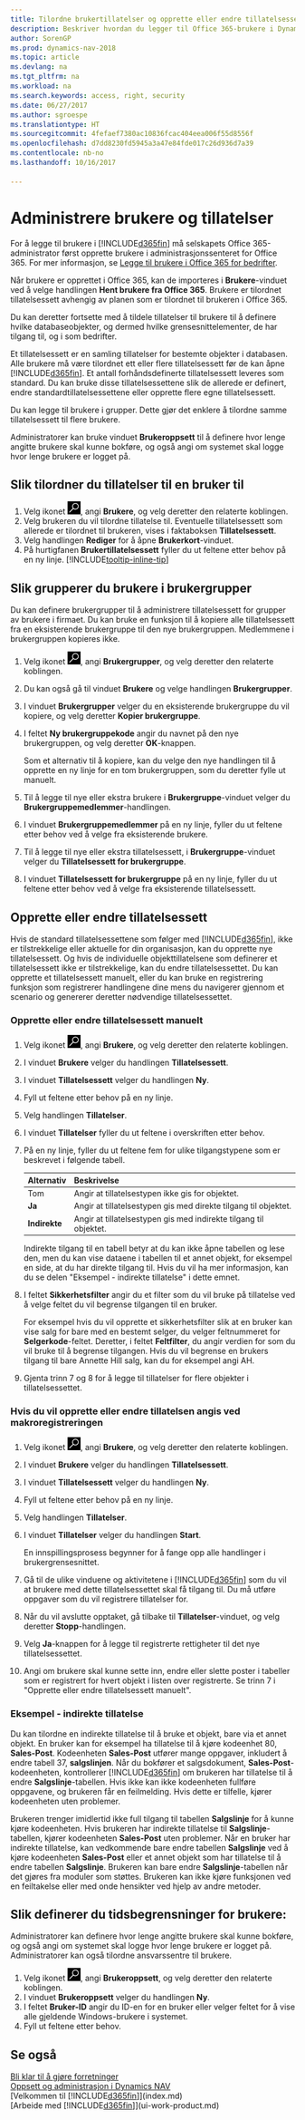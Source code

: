 ```yaml
---
title: Tilordne brukertillatelser og opprette eller endre tillatelsessett
description: Beskriver hvordan du legger til Office 365-brukere i Dynamics NAV og deretter tilordner tillatelser, tilgangsrettigheter og sikkerhetsinnstillinger.
author: SorenGP
ms.prod: dynamics-nav-2018
ms.topic: article
ms.devlang: na
ms.tgt_pltfrm: na
ms.workload: na
ms.search.keywords: access, right, security
ms.date: 06/27/2017
ms.author: sgroespe
ms.translationtype: HT
ms.sourcegitcommit: 4fefaef7380ac10836fcac404eea006f55d8556f
ms.openlocfilehash: d7dd8230fd5945a3a47e84fde017c26d936d7a39
ms.contentlocale: nb-no
ms.lasthandoff: 10/16/2017

---
```

# <a name="how-to-manage-users-and-permissions"></a>Administrere brukere og tillatelser
For å legge til brukere i [!INCLUDE[d365fin](includes/d365fin_md.md)] må selskapets Office 365-administrator først opprette brukere i administrasjonssenteret for Office 365. For mer informasjon, se [Legge til brukere i Office 365 for bedrifter](https://support.office.com/en-us/article/Add-users-to-Office-365-for-business-435ccec3-09dd-4587-9ebd-2f3cad6bc2bc).

Når brukere er opprettet i Office 365, kan de importeres i **Brukere**-vinduet ved å velge handlingen **Hent brukere fra Office 365**. Brukere er tilordnet tillatelsessett avhengig av planen som er tilordnet til brukeren i Office 365.

Du kan deretter fortsette med å tildele tillatelser til brukere til å definere hvilke databaseobjekter, og dermed hvilke grensesnittelementer, de har tilgang til, og i som bedrifter.

Et tillatelsessett er en samling tillatelser for bestemte objekter i databasen. Alle brukere må være tilordnet ett eller flere tillatelsessett før de kan åpne [!INCLUDE[d365fin](includes/d365fin_md.md)]. Et antall forhåndsdefinerte tillatelsessett leveres som standard. Du kan bruke disse tillatelsessettene slik de allerede er definert, endre standardtillatelsessettene eller opprette flere egne tillatelsessett.

Du kan legge til brukere i grupper. Dette gjør det enklere å tilordne samme tillatelsessett til flere brukere.

Administratorer kan bruke vinduet **Brukeroppsett** til å definere hvor lenge angitte brukere skal kunne bokføre, og også angi om systemet skal logge hvor lenge brukere er logget på.

## <a name="to-assign-permissions-to-a-user"></a>Slik tilordner du tillatelser til en bruker til
1. Velg ikonet ![Søk etter side eller rapport](media/ui-search/search_small.png "Søk etter side eller rapport"), angi **Brukere**, og velg deretter den relaterte koblingen.
2. Velg brukeren du vil tilordne tillatelse til.
Eventuelle tillatelsessett som allerede er tilordnet til brukeren, vises i faktaboksen **Tillatelsessett**.
3. Velg handlingen **Rediger** for å åpne **Brukerkort**-vinduet.
4. På hurtigfanen **Brukertillatelsessett** fyller du ut feltene etter behov på en ny linje. [!INCLUDE[tooltip-inline-tip](includes/tooltip-inline-tip_md.md)]

## <a name="to-group-users-in-user-groups"></a>Slik grupperer du brukere i brukergrupper
Du kan definere brukergrupper til å administrere tillatelsessett for grupper av brukere i firmaet. Du kan bruke en funksjon til å kopiere alle tillatelsessett fra en eksisterende brukergruppe til den nye brukergruppen. Medlemmene i brukergruppen kopieres ikke.

1. Velg ikonet ![Søk etter side eller rapport](media/ui-search/search_small.png "Søk etter side eller rapport"), angi **Brukergrupper**, og velg deretter den relaterte koblingen.
2. Du kan også gå til vinduet **Brukere** og velge handlingen **Brukergrupper**.
3. I vinduet **Brukergrupper** velger du en eksisterende brukergruppe du vil kopiere, og velg deretter **Kopier brukergruppe**.
4. I feltet **Ny brukergruppekode** angir du navnet på den nye brukergruppen, og velg deretter **OK**-knappen.

    Som et alternativ til å kopiere, kan du velge den nye handlingen til å opprette en ny linje for en tom brukergruppen, som du deretter fylle ut manuelt.
5. Til å legge til nye eller ekstra brukere i **Brukergruppe**-vinduet velger du **Brukergruppemedlemmer**-handlingen.
6. I vinduet **Brukergruppemedlemmer** på en ny linje, fyller du ut feltene etter behov ved å velge fra eksisterende brukere.
7. Til å legge til nye eller ekstra tillatelsessett, i **Brukergruppe**-vinduet velger du **Tillatelsessett for brukergruppe**.
8. I vinduet **Tillatelsessett for brukergruppe** på en ny linje, fyller du ut feltene etter behov ved å velge fra eksisterende tillatelsessett.

## <a name="to-create-or-modify-permission-sets"></a>Opprette eller endre tillatelsessett
Hvis de standard tillatelsessettene som følger med [!INCLUDE[d365fin](includes/d365fin_md.md)], ikke er tilstrekkelige eller aktuelle for din organisasjon, kan du opprette nye tillatelsessett. Og hvis de individuelle objekttillatelsene som definerer et tillatelsessett ikke er tilstrekkelige, kan du endre tillatelsessettet. Du kan opprette et tillatelsessett manuelt, eller du kan bruke en registrering funksjon som registrerer handlingene dine mens du navigerer gjennom et scenario og genererer deretter nødvendige tillatelsessettet.

### <a name="to-create-or-modify-permission-sets-manually"></a>Opprette eller endre tillatelsessett manuelt
1. Velg ikonet ![Søk etter side eller rapport](media/ui-search/search_small.png "Søk etter side eller rapport"), angi **Brukere**, og velg deretter den relaterte koblingen.
2. I vinduet **Brukere** velger du handlingen **Tillatelsessett**.
3. I vinduet **Tillatelsessett** velger du handlingen **Ny**.
4. Fyll ut feltene etter behov på en ny linje.
5. Velg handlingen **Tillatelser**.
6. I vinduet **Tillatelser** fyller du ut feltene i overskriften etter behov.
7. På en ny linje, fyller du ut feltene fem for ulike tilgangstypene som er beskrevet i følgende tabell.

    |Alternativ|Beskrivelse|
    |------|-----------|
    |Tom|Angir at tillatelsestypen ikke gis for objektet.|
    |**Ja**|Angir at tillatelsestypen gis med direkte tilgang til objektet.|
    |**Indirekte**|Angir at tillatelsestypen gis med indirekte tilgang til objektet.|

    Indirekte tilgang til en tabell betyr at du kan ikke åpne tabellen og lese den, men du kan vise dataene i tabellen til et annet objekt, for eksempel en side, at du har direkte tilgang til. Hvis du vil ha mer informasjon, kan du se delen "Eksempel - indirekte tillatelse" i dette emnet.

8. I feltet **Sikkerhetsfilter** angir du et filter som du vil bruke på tillatelse ved å velge feltet du vil begrense tilgangen til en bruker.

    For eksempel hvis du vil opprette et sikkerhetsfilter slik at en bruker kan vise salg for bare med en bestemt selger, du velger feltnummeret for **Selgerkode**-feltet. Deretter, i feltet **Feltfilter**, du angir verdien for som du vil bruke til å begrense tilgangen. Hvis du vil begrense en brukers tilgang til bare Annette Hill salg, kan du for eksempel angi AH.
9. Gjenta trinn 7 og 8 for å legge til tillatelser for flere objekter i tillatelsessettet.

### <a name="to-create-or-modify-permission-sets-by-recording-your-actions"></a>Hvis du vil opprette eller endre tillatelsen angis ved makroregistreringen
1. Velg ikonet ![Søk etter side eller rapport](media/ui-search/search_small.png "Søk etter side eller rapport"), angi **Brukere**, og velg deretter den relaterte koblingen.
2. I vinduet **Brukere** velger du handlingen **Tillatelsessett**.
3. I vinduet **Tillatelsessett** velger du handlingen **Ny**.
4. Fyll ut feltene etter behov på en ny linje.
5. Velg handlingen **Tillatelser**.
6. I vinduet **Tillatelser** velger du handlingen **Start**.

    En innspillingsprosess begynner for å fange opp alle handlinger i brukergrensesnittet.
7. Gå til de ulike vinduene og aktivitetene i [!INCLUDE[d365fin](includes/d365fin_md.md)] som du vil at brukere med dette tillatelsessettet skal få tilgang til. Du må utføre oppgaver som du vil registrere tillatelser for.
8. Når du vil avslutte opptaket, gå tilbake til **Tillatelser**-vinduet, og velg deretter **Stopp**-handlingen.
9. Velg **Ja**-knappen for å legge til registrerte rettigheter til det nye tillatelsessettet.
10. Angi om brukere skal kunne sette inn, endre eller slette poster i tabeller som er registrert for hvert objekt i listen over registrerte. Se trinn 7 i "Opprette eller endre tillatelsessett manuelt".

### <a name="example---indirect-permission"></a>Eksempel - indirekte tillatelse
Du kan tilordne en indirekte tillatelse til å bruke et objekt, bare via et annet objekt.
En bruker kan for eksempel ha tillatelse til å kjøre kodeenhet 80, **Sales-Post**. Kodeenheten **Sales-Post** utfører mange oppgaver, inkludert å endre tabell 37, **salgslinjen**. Når du bokfører et salgsdokument, **Sales-Post**-kodeenheten, kontrollerer [!INCLUDE[d365fin](includes/d365fin_md.md)] om brukeren har tillatelse til å endre **Salgslinje**-tabellen. Hvis ikke kan ikke kodeenheten fullføre oppgavene, og brukeren får en feilmelding. Hvis dette er tilfelle, kjører kodeenheten uten problemer.

Brukeren trenger imidlertid ikke full tilgang til tabellen **Salgslinje** for å kunne kjøre kodeenheten. Hvis brukeren har indirekte tillatelse til **Salgslinje**-tabellen, kjører kodeenheten **Sales-Post** uten problemer. Når en bruker har indirekte tillatelse, kan vedkommende bare endre tabellen **Salgslinje** ved å kjøre kodeenheten **Sales-Post** eller et annet objekt som har tillatelse til å endre tabellen **Salgslinje**. Brukeren kan bare endre **Salgslinje**-tabellen når det gjøres fra moduler som støttes. Brukeren kan ikke kjøre funksjonen ved en feiltakelse eller med onde hensikter ved hjelp av andre metoder.

## <a name="to-set-up-user-time-constraints"></a>Slik definerer du tidsbegrensninger for brukere:
Administratorer kan definere hvor lenge angitte brukere skal kunne bokføre, og også angi om systemet skal logge hvor lenge brukere er logget på. Administratorer kan også tilordne ansvarssentre til brukere.

1. Velg ikonet ![Søk etter side eller rapport](media/ui-search/search_small.png "Søk etter side eller rapport"), angi **Brukeroppsett**, og velg deretter den relaterte koblingen.
2. I vinduet **Brukeroppsett** velger du handlingen **Ny**.
3. I feltet **Bruker-ID** angir du ID-en for en bruker eller velger feltet for å vise alle gjeldende Windows-brukere i systemet.
4. Fyll ut feltene etter behov.

## <a name="see-also"></a>Se også
[Bli klar til å gjøre forretninger](ui-get-ready-business.md)  
[Oppsett og administrasjon i Dynamics NAV](admin-setup-and-administration.md)  
[Velkommen til [!INCLUDE[d365fin](includes/d365fin_md.md)]](index.md)  
[Arbeide med [!INCLUDE[d365fin](includes/d365fin_md.md)]](ui-work-product.md)  

